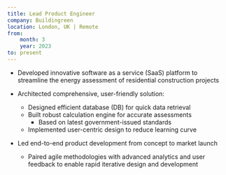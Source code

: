 ```yaml
---
title: Lead Product Engineer
company: Buildingreen
location: London, UK | Remote
from: 
    month: 3
    year: 2023
to: present
---
```

* Developed innovative software as a service (SaaS) platform to streamline the energy assessment of residential construction projects

* Architected comprehensive, user-friendly solution:
  * Designed efficient database (DB) for quick data retrieval
  * Built robust calculation engine for accurate assessments
    * Based on latest government-issued standards
  * Implemented user-centric design to reduce learning curve

* Led end-to-end product development from concept to market launch
  * Paired agile methodologies with advanced analytics and user feedback to enable rapid iterative design and development
